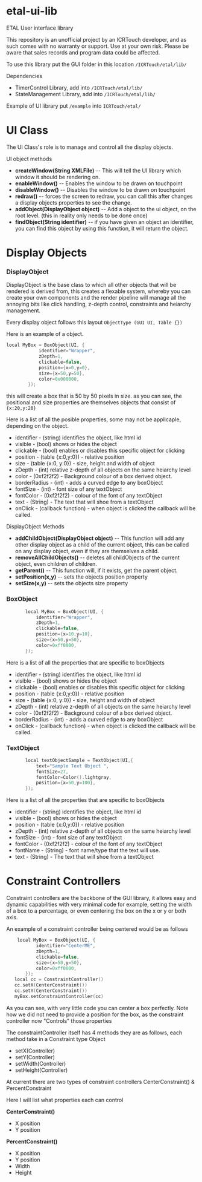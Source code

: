 # etal-ui-lib
ETAL User interface library 

This repository is an unofficial project by an ICRTouch developer, and as such comes with no warranty or support.
Use at your own risk. Please be aware that sales records and program data could be affected.

To use this library
put the GUI folder in this location 
`/ICRTouch/etal/lib/`

Dependencies 
 - TimerControl Library, add into `/ICRTouch/etal/lib/`
 - StateManagement Library, add into `/ICRTouch/etal/lib/`
 

Example of UI library
put `/example` into
 `ICRTouch/etal/`


 # UI Class
 The UI Class's role is to manage and control all the display objects.
 
 UI object methods
  - **createWindow(String XMLFile)**
  -- This will tell the UI library which window it should be rendering on.
  - **enableWindow()**
  -- Enables the window to be drawn on touchpoint
  - **disableWindow()**
  -- Disables the window to be drawn on touchpoint
  - **redraw()**
  -- forces the screen to redraw, you can call this after changes a display objects properties to see the change.
  - **addObject(DisplayObject object)**
  --  Add a object to the ui object, on the root level. (this in reality only needs to be done once)
  - **findObject(String identifier)**
  -- if you have given an object an identifier, you can find this object by using this function, it will return the object.
 
 # Display Objects


 ### DisplayObject
DisplayObject is the base class to which all other objects that will be rendered is derived from, this creates a flexable system, whereby you can create your own components and the render pipeline will manage all the annoying bits like click handling, z-depth control, constraints and heiarchy management.

Every display object follows this layout
`ObjectType (GUI UI, Table {})`

Here is an example of a object.
```moc
local MyBox = BoxObject(UI, {
			identifier="Wrapper",
			zDepth=1,
			clickable=false,
			position={x=0,y=0},
			size={x=50,y=50},
			color=0x000000,
		});
```
this will create a box that is 50 by 50 pixels in size.
as you can see, the positional and size properties are themselves objects that consist of
`{x:20,y:20}`

Here is a list of all the posible properties, some may not be applicaple, depending on the object.
 - identifier - (string) identifies the object, like html id
 - visible - (bool) shows or hides the object
 - clickable - (bool) enables or disables this specific object for clicking
 - position - (table {x:0,y:0}) - relative position
 - size - (table {x:0, y:0}) - size, height and width of object
 - zDepth - (int) relative z-depth of all objects on the same heiarchy level
 - color - (0xf2f2f2) - Background colour of a box derived object.
 - borderRadius - (int) - adds a curved edge to any boxObject
 - fontSize - (int) - font size of any textObject
 - fontColor - (0xf2f2f2) - colour of the font of any textObject
 - text - (String) - The text that will shoe from a textObject
 - onClick - (callback function) - when object is clicked the callback will be called.
 

DisplayObject Methods
 - **addChildObject(DisplayObject object)**
 -- This function will add any other display object as a child of the current object, this can be called on any display object, even if they are themselves a child.
 - **removeAllChildObjects()**
 -- deletes all childObjects of the current object, even children of children.
 - **getParent()**
 -- This function will, if it exists, get the parent object.
 - **setPosition(x,y)**
 -- sets the objects position property
 - **setSize(x,y)**
 -- sets the objects size property

    

### BoxObject
 ```moc
        local MyBox = BoxObject(UI, {
			identifier="Wrapper",
			zDepth=1,
			clickable=false,
			position={x=10,y=10},
			size={x=50,y=50},
			color=0xff0000,
		});
 ```
Here is a list of all the properties that are specific to boxObjects
 - identifier - (string) identifies the object, like html id
 - visible - (bool) shows or hides the object
 - clickable - (bool) enables or disables this specific object for clicking
 - position - (table {x:0,y:0}) - relative position
 - size - (table {x:0, y:0}) - size, height and width of object
 - zDepth - (int) relative z-depth of all objects on the same heiarchy level
 - color - (0xf2f2f2) - Background colour of a box derived object.
 - borderRadius - (int) - adds a curved edge to any boxObject
 - onClick - (callback function) - when object is clicked the callback will be called.

### TextObject
 ```moc
        local textObjectSample = TextObject(UI,{
			text="Sample Text Object ",
			fontSize=27,
			fontColor=Color().lightgray,
			position={x=50,y=100},
		});
 ```
Here is a list of all the properties that are specific to boxObjects
 - identifier - (string) identifies the object, like html id
 - visible - (bool) shows or hides the object
 - position - (table {x:0,y:0}) - relative position
 - zDepth - (int) relative z-depth of all objects on the same heiarchy level
 - fontSize - (int) - font size of any textObject
 - fontColor - (0xf2f2f2) - colour of the font of any textObject
 - fontName - (String) - font name/type that the text will use.
 - text - (String) - The text that will shoe from a textObject


 # Constraint Controllers
 Constraint controllers are the backbone of the GUI library, it allows easy and dynamic capabilities with very minimal code
 for example, setting the width of a box to a percentage, or even centering the box on the x or y or both axis. 
 
 An example of a constraint controller being centered would be as follows
 ```moc
	 local MyBox = BoxObject(UI, {
			identifier="CenterME",
			zDepth=1,
			clickable=false,
			size={x=50,y=50},
			color=0xff0000,
		});
	local cc = ConstraintController()
	cc.setX(CenterConstraint())
	cc.setY(CenterConstraint())
	myBox.setConstraintController(cc)
 ```
As you can see, with very little code you can center a box perfectly.
Note how we did not need to provide a position for the box, as the constraint controller now "Controls" those properties

The constraintController itself has 4 methods they are as follows, each method take in a Constraint type Object
 - setX(Controller)
 - setY(Controller)
 - setWidth(Controller)
 - setHeight(Controller)

At current there are two types of constraint controllers
CenterConstraint() & PercentConstraint

Here I will list what properties each can control

**CenterConstraint()**
 - X position
 - Y position

**PercentConstraint()**
 - X position
 - Y position
 - Width
 - Height
